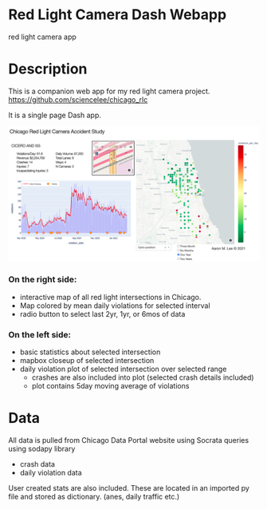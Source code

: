 # Red Light Camera Dash Webapp
red light camera app

# Description
This is a companion web app for my red light camera project. https://github.com/sciencelee/chicago_rlc

It is a single page Dash app.

![](https://github.com/sciencelee/Red-Light-Camera-Dash-webapp/blob/master/assets/web_app_screenshot.png)

### On the right side: 
- interactive map of all red light intersections in Chicago.
- Map colored by mean daily violations for selected interval
- radio button to select last 2yr, 1yr, or 6mos of data

### On the left side:
- basic statistics about selected intersection
- mapbox closeup of selected intersection
- daily violation plot of selected intersection over selected range
  - crashes are also included into plot (selected crash details included)
  - plot contains 5day moving average of violations

# Data 
All data is pulled from Chicago Data Portal website using Socrata queries using sodapy library
- crash data
- daily violation data

User created stats are also included. These are located in an imported py file and stored as dictionary. (anes, daily traffic etc.)
